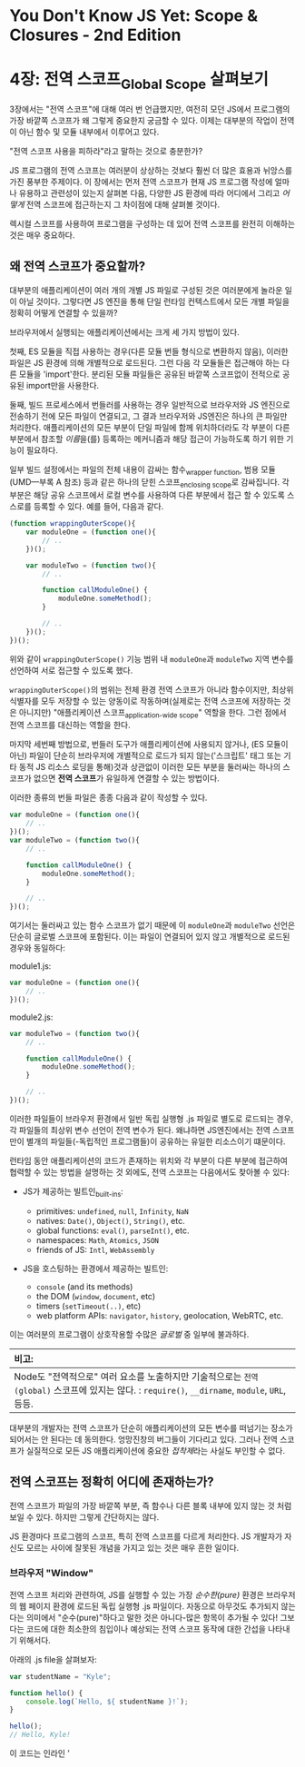 # You Don't Know JS Yet: Scope & Closures - 2nd Edition
# 4장: 전역 스코프<sub>Global Scope</sub> 살펴보기

3장에서는 "전역 스코프"에 대해 여러 번 언급했지만, 여전히 모던 JS에서 프로그램의 가장 바깥쪽 스코프가 왜 그렇게 중요한지 궁금할 수 있다. 이제는 대부분의 작업이 전역이 아닌 함수 및 모듈 내부에서 이루어고 있다.

"전역 스코프 사용을 피하라"라고 말하는 것으로 충분한가?

JS 프로그램의 전역 스코프는 여러분이 상상하는 것보다 훨씬 더 많은 효용과 뉘앙스를 가진 풍부한 주제이다. 이 장에서는 먼저 전역 스코프가 현재 JS 프로그램 작성에 얼마나 유용하고 관련성이 있는지 살펴본 다음, 다양한 JS 환경에 따라 어디에서 그리고 *어떻게* 전역 스코프에 접근하는지 그 차이점에 대해 살펴볼 것이다.

렉시컬 스코프를 사용하여 프로그램을 구성하는 데 있어 전역 스코프를 완전히 이해하는 것은 매우 중요하다.

## 왜 전역 스코프가 중요할까?

대부분의 애플리케이션이 여러 개의 개별 JS 파일로 구성된 것은 여러분에게 놀라운 일이 아닐 것이다. 그렇다면 JS 엔진을 통해 단일 런타임 컨텍스트에서 모든 개별 파일을 정확히 어떻게 연결할 수 있을까?

브라우저에서 실행되는 애플리케이션에서는 크게 세 가지 방법이 있다.

첫째, ES 모듈을 직접 사용하는 경우(다른 모듈 번들 형식으로 변환하지 않음), 이러한 파일은 JS 환경에 의해 개별적으로 로드된다. 그런 다음 각 모듈들은 접근해야 하는 다른 모듈을 'import'한다. 분리된 모듈 파일들은 공유된 바깥쪽 스코프없이 전적으로 공유된 import만을 사용한다.

둘째, 빌드 프로세스에서 번들러를 사용하는 경우 일반적으로 브라우저와 JS 엔진으로 전송하기 전에 모든 파일이 연결되고, 그 결과 브라우저와 JS엔진은 하나의 큰 파일만 처리한다. 애플리케이션의 모든 부분이 단일 파일에 함께 위치하더라도 각 부분이 다른 부분에서 참조할 *이름*을(를) 등록하는 메커니즘과 해당 접근이 가능하도록 하기 위한 기능이 필요하다.

일부 빌드 설정에서는 파일의 전체 내용이 감싸는 함수<sub>wrapper function</sub>, 범용 모듈(UMD—부록 A 참조) 등과 같은 하나의 닫힌 스코프<sub>enclosing scope</sub>로 감싸집니다. 각 부분은 해당 공유 스코프에서 로컬 변수를 사용하여 다른 부분에서 접근 할 수 있도록 스스로를 등록할 수 있다. 예를 들어, 다음과 같다.

```js
(function wrappingOuterScope(){
    var moduleOne = (function one(){
        // ..
    })();

    var moduleTwo = (function two(){
        // ..

        function callModuleOne() {
            moduleOne.someMethod();
        }

        // ..
    })();
})();
```

위와 같이 `wrappingOuterScope()` 기능 범위 내 `moduleOne`과 `moduleTwo` 지역 변수를 선언하여 서로 접근할 수 있도록 했다.

`wrappingOuterScope()`의 범위는 전체 환경 전역 스코프가 아니라 함수이지만, 최상위 식별자를 모두 저장할 수 있는 양동이로 작동하며(실제로는 전역 스코프에 저장하는 것은 아니지만) "애플리케이션 스코프<sub>application-wide scope</sub>" 역할을 한다. 그런 점에서 전역 스코프를 대신하는 역할을 한다.

마지막 세번째 방법으로, 번들러 도구가 애플리케이션에 사용되지 않거나, (ES 모듈이 아닌) 파일이 단순히 브라우저에 개별적으로 로드가 되지 않는('스크립트' 태그 또는 기타 동적 JS 리소스 로딩을 통해)것과 상관없이 이러한 모든 부분을 둘러싸는 하나의 스코프가 없으면  **전역 스코프**가 유일하게 연결할 수 있는 방법이다.

이러한 종류의 번들 파일은 종종 다음과 같이 작성할 수 있다.

```js
var moduleOne = (function one(){
    // ..
})();
var moduleTwo = (function two(){
    // ..

    function callModuleOne() {
        moduleOne.someMethod();
    }

    // ..
})();
```

여기서는 둘러싸고 있는 함수 스코프가 없기 때문에 이 `moduleOne`과 `moduleTwo` 선언은 단순히 글로벌 스코프에 포함된다. 이는 파일이 연결되어 있지 않고 개별적으로 로드된 경우와 동일하다:

module1.js:

```js
var moduleOne = (function one(){
    // ..
})();
```

module2.js:

```js
var moduleTwo = (function two(){
    // ..

    function callModuleOne() {
        moduleOne.someMethod();
    }

    // ..
})();
```

이러한 파일들이 브라우저 환경에서 일반 독립 실행형 .js 파일로 별도로 로드되는 경우, 각 파일들의 최상위 변수 선언이 전역 변수가 된다. 왜냐하면 JS엔진에서는 전역 스코프만이 별개의 파일들(-독립적인 프로그램들)이 공유하는 유일한 리소스이기 떄문이다.

런타임 동안 애플리케이션의 코드가 존재하는 위치와 각 부분이 다른 부분에 접근하여 협력할 수 있는 방법을 설명하는 것 외에도, 전역 스코프는 다음에서도 찾아볼 수 있다:

* JS가 제공하는 빌트인<sub>built-ins</sub>:

    - primitives: `undefined`, `null`, `Infinity`, `NaN`
    - natives: `Date()`, `Object()`, `String()`, etc.
    - global functions: `eval()`, `parseInt()`, etc.
    - namespaces: `Math`, `Atomics`, `JSON`
    - friends of JS: `Intl`, `WebAssembly`

* JS을 호스팅하는 환경에서 제공하는 빌트인:

    - `console` (and its methods)
    - the DOM (`window`, `document`, etc)
    - timers (`setTimeout(..)`, etc)
    - web platform APIs: `navigator`, `history`, geolocation, WebRTC, etc.

이는 여러분의 프로그램이 상호작용할 수많은 *글로벌* 중 일부에 불과하다.

| 비고: |
| :--- |
| Node도 "전역적으로" 여러 요소를 노출하지만 기술적으로는 `전역(global)` 스코프에 있지는 않다. : `require()`, `__dirname`, `module`, `URL`, 등등. |

대부분의 개발자는 전역 스코프가 단순히 애플리케이션의 모든 변수를 떠넘기는 장소가 되어서는 안 된다는 데 동의한다. 엉망진창의 버그들이 기다리고 있다. 그러나 전역 스코프가 실질적으로 모든 JS 애플리케이션에 중요한 *접착제*라는 사실도 부인할 수 없다.

## 전역 스코프는 정확히 어디에 존재하는가?

전역 스코프가 파일의 가장 바깥쪽 부분, 즉 함수나 다른 블록 내부에 있지 않는 것 처럼 보일 수 있다. 하지만 그렇게 간단하지는 않다.

JS 환경마다 프로그램의 스코프, 특히 전역 스코프를 다르게 처리한다. JS 개발자가 자신도 모르는 사이에 잘못된 개념을 가지고 있는 것은 매우 흔한 일이다.

### 브라우저 "Window" 

전역 스코프 처리와 관련하여, JS를 실행할 수 있는 가장 *순수한(pure)* 환경은 브라우저의 웹 페이지 환경에 로드된 독립 실행형 .js 파일이다. 자동으로 아무것도 추가되지 않는다는 의미에서 "순수(pure)"하다고 말한 것은 아니다-많은 항목이 추가될 수 있다! 그보다는 코드에 대한 최소한의 침입이나 예상되는 전역 스코프 동작에 대한 간섭을 나타내기 위해서다.

아래의 .js file을 살펴보자:

```js
var studentName = "Kyle";

function hello() {
    console.log(`Hello, ${ studentName }!`);
}

hello();
// Hello, Kyle!
```

이 코드는 인라인 '<script> 태그나, 마크업에 있는 스크립트 태그 '<script src=...>' 또는 동적으로 생성되는 `<script>` DOM 엘리먼트를 통해 로드될 수 있다. 이 세 가지 경우 모두에서, `studentName`과 `hello` 식별자는 전역 스코프에서 선언된다.

즉, 전역 객체(일반적으로 브라우저의 `window`)에 접근하면 거기에서 같은 이름을 가진 속성을 찾을 수 있다.

```js
var studentName = "Kyle";

function hello() {
    console.log(`Hello, ${ window.studentName }!`);
}

window.hello();
// Hello, Kyle!
```

이는 JS 스펙을 읽었을 때 예상되는 기본 동작이다. 바깥 스코프는 *전역 범위*이며 스펙에 따라 'studentName'은 전역 변수로 생성된다.

그게 바로 여기서 말하는 *순수*의 의미다. 그러나 안타깝게도 이러한 상황이 모든 JS 환경에 적용되는 것은 아니며, 그래서 JS 개발자들을 종종 놀라게 한다.

#### 전역을 섀도잉하는 전역

3장의 섀도잉(및 전역 언섀도잉)에 대한 내용을 떠올려보자. 하나의 변수 선언이 바깥 스코프에서 동일한 이름의 선언에 대한 접근을 재정의하고 차단할 수 있었다.

전역 변수와 동일한 이름의 전역 속성 간의 차이로 인해 발생하는 비정상적인 결과는 전역 스코프 자체 내에서 전역 객체 속성이 전역 변수에 의해 가려질 수 있다는 것이다.

```js
window.something = 42;

let something = "Kyle";

console.log(something);
// Kyle

console.log(window.something);
// 42
```

`let` 선언은 `something` 전역 변수를 추가하지 전역 객체 속성은 추가하지 않는다(3장 참조). 그 효과는  `something` 렉시컬 식별자가 `something` 전역 객체 속성을 섀도잉하는 것이다.

전역 객체와 전역 스코프 간의 차이를 만드는 것은 확실히 좋지 않은 생각이다. 코드를 읽는 사람들은 거의 틀림없이 실수할 것이다.

전역 선언을 통해 이러한 상황을 피할 수 있는 간단한 방법은 전역에 항상 'var'를 사용하는 것이다. 블록 스코프에서는 'let'과 'const'을 사용해라(6장의 "블록 스코프 지정" 참조).

#### DOM 전역

브라우저가 호스팅하는 JS 환경은 가장 *순수*한 전역 스코프 동작들을 가진다고 말했다. 그러나 완벽하게 *순수*한 것은 아니다.

브라우저 기반 JS  애플리케이션에서 발생할 수 있는 한 가지 놀라운 동작: 'id' 속성을 가진 DOM 요소는 이를 참조하는 전역 변수를 자동으로 생성한다.

아래 마크업을 살펴보자:    

```text
<ul id="my-todo-list">
   <li id="first">Write a book</li>
   ..
</ul>
```

그리고 그 페이지의 JS는 다음을 포함한다:    

```js
first;
// <li id="first">..</li>

window["my-todo-list"];
// <ul id="my-todo-list">..</ul>
```

`id` 값이 유효한 렉시컬 이름(`first`와 같이)이면 렉시컬 변수를 생성햔다. 그렇지 않은 경우 전역 객체를 통해서만 전역에 접근할 수 있다(`window[..]`).    

모든 `id`가 포함된 DOM 요소를 전역 변수로 자동 등록하는 것은 오래된 브라우저 레거시이며, 그럼에도 불구하고 많은 오래된 사이트들이 여전히 이 요소에 의존하고 있기 때문에 유지되어야 한다. 이러한 전역 변수가 생성되어있더라도 절대 사용하지 않는 것이 좋다.    

#### (Window) Name 안에는 무엇이 있나?

브라우저 기반 JS의 또 다른 전역 특이성:

```js
var name = 42;

console.log(name, typeof name);
// "42" string
```

`window.name`은 브라우저 컨텍스트에서 미리 정의된 "전역"이며 전역 객체의 속성이기 때문에 일반적인 전역 변수처럼 보인다.(그러나 "일반"이 아니다).
    
선언에 'var'를 사용했는데, 사전 정의된 `name` 전역 속성을 ** 가리지 ** 않는다. 즉, 'var' 선언은 무시된다. 해당 이름의 전역 스코프 객체 속성이 이미 있기 때문이다. 앞서 논의했듯이 `let name`을 사용했다면 `window.name`에 별도의 전역 `name` 변수로 객체 속성을 가렸을 것이다.

그런데 정말 놀라운 동작은 `42`라는 숫자를 `name`(따라서 `window.name`)에 붙였음에도 불구하고 그 값을 회수하면 `"42"`라는 문자열이 붙는다는 것이다. 이는 `window` 객체에 미리 정의된 getter/setter가 그 값을 string으로 만들기 때문이다. 으악!    
    
DOM 엘리먼트 ID 및 `window.name`과 같은 일부 드문 경우를 제외하고, 브라우저 페이지에서 독립 실행형 파일로 실행되는 JS는 가장 *완전한* 전역 스코프 동작을 수행한다.    

### 웹 워커

웹 워커는 기본 JS 프로그램을 실행하는 스레드와 완전히 다른 스레드(운영 체제 기준)에서 JS 파일을 실행할 수 있는 브라우저-JS 동작 위에 있는 웹 플랫폼 익스텐션이다.    

이러한 웹 워커 프로그램은 별도의 스레드에서 실행되기 때문에 애플리케이션의 메인 스레드와의 통신에서 제한되어 경쟁 상태 및 기타 문제를 방지/제한한다. 예를 들어 웹 워커 코드는 DOM에 대한 접근 권한이 없다. 그러나 `navigator`와 같이 일부 웹 API는 워커가 사용할 수 있다.    

웹 워커는 완전히 별개의 프로그램으로 취급되기 때문에 메인 JS 프로그램과 전역 스코프를 공유하지 않는다. 그러나 브라우저의 JS 엔진에서 여전히 코드가 실행 중이므로 전역 스코프 동작에 대해 유사한 *순수함*을 기대할 수 있다. DOM 접근이 없기 때문에 전역 스코프에 대한 `window` 별칭이 없다.    

웹 워커에서 전역 객체 참조는 일반적으로 'self'를 사용하여 이루어진다:  

```js
var studentName = "Kyle";
let studentID = 42;

function hello() {
    console.log(`Hello, ${ self.studentName }!`);
}

self.hello();
// Hello, Kyle!

self.studentID;
// undefined
```

주요 JS 프로그램과 마찬가지로 'var' 및 'function' 선언은 글로벌 객체(일명 `self`)에 미러링된 속성을 생성한다. 다른 선언들(`let`, etc)은 그렇게 하지 못한다.   

여기서 확인한 전역 스코프 동작은 JS 프로그램을 실행할 때 만큼 *순수*하다: 문제를 해결할 DOM이 없기 때문에 더 *순수*할 수 있다.

### 개발자 도구 Console/REPL    

1장에서 개발자 도구가 완전히 종속된 JS 환경을 만들지 않는다는 점을 기억해라. 이들은 JS 코드를 처리하지만, 또한 UX 인터렉션이 개발자에게 가장 친숙하도록(일명 개발자 경험 또는 DX)하는 것을 지향한다.    

경우에 따라 전체 JS 프로그램을 처리하는 데 필요한 일반적인 엄격한 단계보다 짧은 JS 스니펫으로 입력할 때 DX를 선호하면 프로그램과 도구 간에 코드 동작에서 관찰 가능한 차이가 발생한다. 예를 들어, 개발 도구에 코드를 입력할 때 JS 프로그램에 적용되는 특정 오류 조건이 완화되어 표시되지 않을 수 있다.    

위에서 말한 스코프와 관련하여 관찰할 수 있는 동작의 차이는 다음과 같다.    

* 전역 스코프의 동작    

* 호이스팅 (5장 참고)

* 가장 바깥 스코프에서 사용될 때 Block-scoping 선언 (`let` / `const`, 6장 참고)

console/REPL을 사용할 때 가장 바깥쪽 스코프의 입력문이 실제 전역 스코프위에서 처리되고 있는 것처럼 보일 수 있지만, 이는 정확하지는 않다. 이러한 툴은 일반적으로 엄격한 준수가 아닌 에뮬레이션의 전역 스코프 위치를 어느 정도 에뮬레이션한다. 이러한 툴 환경은 개발자 편의성을 우선시하며, 이는 (스코프에 대한 현재 논의와 같이) 관찰된 동작이 JS 스펙에서 벗어날 수 있음을 의미한다.    

단점은 개발자 도구는 다양한 개발자 활동에 편리하고 유용하도록 최적화되었지만 실제 JS 프로그램 컨텍스트의 명시적이고 미묘한 동작을 확인하기에 적합한 환경은 *아니라는* 점이다.    

### ES Modules (ESM)

ES6는 모듈 패턴에 대한 일급 객체 지원을 도입했다(8장에서 다룬다). ESM 사용의 가장 분명한 영향 중 하나는 파일에서 관측 가능한 최상위 스코프의 동작을 변경하는 방법이다.    

이전 버전의 이 코드 스니펫을 기억해봐라(`export` 키워드를 사용하여 ESM 형식으로 조정할 예정이다):    

```js
var studentName = "Kyle";

function hello() {
    console.log(`Hello, ${ studentName }!`);
}

hello();
// Hello, Kyle!

export hello;
```

ES 모듈로 로드된 파일에 해당 코드가 있으면 그대로 실행할 것이다. 그러나 전체적인 적용 관점에서 관측 가능한 효과는 다를 것이다.
    
(모듈) 파일의 최상위 수준에서 선언되더라도 가장 바깥쪽의 명백한 스코프의 `studentName`과 `hello`는 전역 스코프가 아니다. 대신 모듈 범위<sub>module-wide</sub>의 또는 "module-global"이다.    

그러나 모듈에는 선언이 비모듈 JS 파일의 최상위 수준에 나타나는 것처럼 이러한 최상위 선언을 속성으로 추가할 내포된 "모듈 범위 스코프 객체"가 없다. 전역 변수가 존재할 수 없거나 이러한 프로그램에 접근할 수 없다는 뜻은 아니다. 단지 모듈의 최상위 범위에서 변수를 선언한다고 전역 변수가 *생성*되는 것은 아니다.    

모듈의 최상위 스코프는 전역 스코프에서 내려온 것으로, 모듈의 전체 내용이 함수에 싸여 있는 것처럼 보인다. 따라서 전역 스코프에 존재하는 모든 변수(전역 객체에 있든 없든)는 모듈의 범위 내에서 렉시컬 식별자로 사용할 수 있다.    

ESM은 현재 모듈이 작동하는 데 필요한 모든 모듈을 가져올 수 있는 전역 스코프에 대한 의존도를 최소화할 것을 권장한다. 따라서 전역 스코프 또는 전역 객체의 사용 빈도가 낮아진다.    

그러나 앞에서 언급한 바와 같이 대다수의 JS와 웹 전역은 여전히 전역 스코프에서 계속 접근할 수 있다.    

### Node

One aspect of Node that often catches JS developers off-guard is that Node treats every single .js file that it loads, including the main one you start the Node process with, as a *module* (ES module or CommonJS module, see Chapter 8). The practical effect is that the top level of your Node programs **is never actually the global scope**, the way it is when loading a non-module file in the browser.

As of time of this writing, Node has recently added support for ES modules. But additionally, Node has from its beginning supported a module format referred to as "CommonJS", which looks like this:

```js
var studentName = "Kyle";

function hello() {
    console.log(`Hello, ${ studentName }!`);
}

hello();
// Hello, Kyle!

module.exports.hello = hello;
```

Before processing, Node effectively wraps such code in a function, so that the `var` and `function` declarations are contained in that wrapping function's scope, **not** treated as global variables.

Envision the preceding code as being seen by Node as this (illustrative, not actual):

```js
function Module(module,require,__dirname,...) {
    var studentName = "Kyle";

    function hello() {
        console.log(`Hello, ${ studentName }!`);
    }

    hello();
    // Hello, Kyle!

    module.exports.hello = hello;
}
```

Node then essentially invokes the added `Module(..)` function to run your module. You can clearly see here why `studentName` and `hello` identifiers are not global, but rather declared in the module scope.

As noted earlier, Node defines a number of "globals" like `require()`, but they're not actually identifiers in the global scope (nor properties of the global object). They're injected in the scope of every module, essentially a bit like the parameters listed in the `Module(..)` function declaration.

So how do you define actual global variables in Node? The only way to do so is to add properties to another of Node's automatically provided "globals," which is ironically called `global`. `global` is a reference to the real global scope object, somewhat like using `window` in a browser JS environment.

Consider:

```js
global.studentName = "Kyle";

function hello() {
    console.log(`Hello, ${ studentName }!`);
}

hello();
// Hello, Kyle!

module.exports.hello = hello;
```

Here we add `studentName` as a property on the `global` object, and then in the `console.log(..)` statement we're able to access `studentName` as a normal global variable.

Remember, the identifier `global` is not defined by JS; it's specifically defined by Node.

## Global This

Reviewing the JS environments we've looked at so far, a program may or may not:

* Declare a global variable in the top-level scope with `var` or `function` declarations—or `let`, `const`, and `class`.

* Also add global variables declarations as properties of the global scope object if `var` or `function` are used for the declaration.

* Refer to the global scope object (for adding or retrieving global variables, as properties) with `window`, `self`, or `global`.

I think it's fair to say that global scope access and behavior is more complicated than most developers assume, as the preceding sections have illustrated. But the complexity is never more obvious than in trying to nail down a universally applicable reference to the global scope object.

Yet another "trick" for obtaining a reference to the global scope object looks like:

```js
const theGlobalScopeObject =
    (new Function("return this"))();
```

| NOTE: |
| :--- |
| A function can be dynamically constructed from code stored in a string value with the `Function()` constructor, similar to `eval(..)` (see "Cheating: Runtime Scope Modifications" in Chapter 1). Such a function will automatically be run in non-strict-mode (for legacy reasons) when invoked with the normal `()` function invocation as shown; its `this` will point at the global object. See the third book in the series, *Objects & Classes*, for more information on determining `this` bindings. |

So, we have `window`, `self`, `global`, and this ugly `new Function(..)` trick. That's a lot of different ways to try to get at this global object. Each has its pros and cons.

Why not introduce yet another!?!?

As of ES2020, JS has finally defined a standardized reference to the global scope object, called `globalThis`. So, subject to the recency of the JS engines your code runs in, you can use `globalThis` in place of any of those other approaches.

We could even attempt to define a cross-environment polyfill that's safer across pre-`globalThis` JS environments, such as:

```js
const theGlobalScopeObject =
    (typeof globalThis != "undefined") ? globalThis :
    (typeof global != "undefined") ? global :
    (typeof window != "undefined") ? window :
    (typeof self != "undefined") ? self :
    (new Function("return this"))();
```

Phew! That's certainly not ideal, but it works if you find yourself needing a reliable global scope reference.

(The proposed name `globalThis` was fairly controversial while the feature was being added to JS. Specifically, I and many others felt the "this" reference in its name was misleading, since the reason you reference this object is to access to the global scope, never to access some sort of global/default `this` binding. There were many other names considered, but for a variety of reasons ruled out. Unfortunately, the name chosen ended up as a last resort. If you plan to interact with the global scope object in your programs, to reduce confusion, I strongly recommend choosing a better name, such as (the laughably long but accurate!) `theGlobalScopeObject` used here.)

## Globally Aware

The global scope is present and relevant in every JS program, even though modern patterns for organizing code into modules de-emphasizes much of the reliance on storing identifiers in that namespace.

Still, as our code proliferates more and more beyond the confines of the browser, it's especially important we have a solid grasp on the differences in how the global scope (and global scope object!) behave across different JS environments.

With the big picture of global scope now sharper in focus, the next chapter again descends into the deeper details of lexical scope, examining how and when variables can be used.
